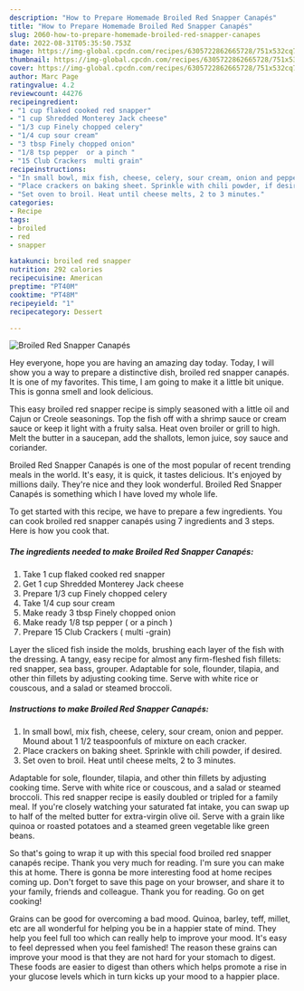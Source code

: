 ```yaml
---
description: "How to Prepare Homemade Broiled Red Snapper Canapés"
title: "How to Prepare Homemade Broiled Red Snapper Canapés"
slug: 2060-how-to-prepare-homemade-broiled-red-snapper-canapes
date: 2022-08-31T05:35:50.753Z
image: https://img-global.cpcdn.com/recipes/6305722862665728/751x532cq70/broiled-red-snapper-canapes-recipe-main-photo.jpg
thumbnail: https://img-global.cpcdn.com/recipes/6305722862665728/751x532cq70/broiled-red-snapper-canapes-recipe-main-photo.jpg
cover: https://img-global.cpcdn.com/recipes/6305722862665728/751x532cq70/broiled-red-snapper-canapes-recipe-main-photo.jpg
author: Marc Page
ratingvalue: 4.2
reviewcount: 44276
recipeingredient:
- "1 cup flaked cooked red snapper"
- "1 cup Shredded Monterey Jack cheese"
- "1/3 cup Finely chopped celery"
- "1/4 cup sour cream"
- "3 tbsp Finely chopped onion"
- "1/8 tsp pepper  or a pinch "
- "15 Club Crackers  multi grain"
recipeinstructions:
- "In small bowl, mix fish, cheese, celery, sour cream, onion and pepper. Mound about 1 1/2 teaspoonfuls of mixture on each cracker."
- "Place crackers on baking sheet. Sprinkle with chili powder, if desired."
- "Set oven to broil. Heat until cheese melts, 2 to 3 minutes."
categories:
- Recipe
tags:
- broiled
- red
- snapper

katakunci: broiled red snapper 
nutrition: 292 calories
recipecuisine: American
preptime: "PT40M"
cooktime: "PT48M"
recipeyield: "1"
recipecategory: Dessert

---
```



![Broiled Red Snapper Canapés](https://img-global.cpcdn.com/recipes/6305722862665728/751x532cq70/broiled-red-snapper-canapes-recipe-main-photo.jpg)

Hey everyone, hope you are having an amazing day today. Today, I will show you a way to prepare a distinctive dish, broiled red snapper canapés. It is one of my favorites. This time, I am going to make it a little bit unique. This is gonna smell and look delicious.

This easy broiled red snapper recipe is simply seasoned with a little oil and Cajun or Creole seasonings. Top the fish off with a shrimp sauce or cream sauce or keep it light with a fruity salsa. Heat oven broiler or grill to high. Melt the butter in a saucepan, add the shallots, lemon juice, soy sauce and coriander.

Broiled Red Snapper Canapés is one of the most popular of recent trending meals in the world. It's easy, it is quick, it tastes delicious. It's enjoyed by millions daily. They're nice and they look wonderful. Broiled Red Snapper Canapés is something which I have loved my whole life.


To get started with this recipe, we have to prepare a few ingredients. You can cook broiled red snapper canapés using 7 ingredients and 3 steps. Here is how you cook that.

<!--inarticleads1-->

##### The ingredients needed to make Broiled Red Snapper Canapés:

1. Take 1 cup flaked cooked red snapper
1. Get 1 cup Shredded Monterey Jack cheese
1. Prepare 1/3 cup Finely chopped celery
1. Take 1/4 cup sour cream
1. Make ready 3 tbsp Finely chopped onion
1. Make ready 1/8 tsp pepper ( or a pinch )
1. Prepare 15 Club Crackers ( multi -grain)


Layer the sliced fish inside the molds, brushing each layer of the fish with the dressing. A tangy, easy recipe for almost any firm-fleshed fish fillets: red snapper, sea bass, grouper. Adaptable for sole, flounder, tilapia, and other thin fillets by adjusting cooking time. Serve with white rice or couscous, and a salad or steamed broccoli. 

<!--inarticleads2-->

##### Instructions to make Broiled Red Snapper Canapés:

1. In small bowl, mix fish, cheese, celery, sour cream, onion and pepper. Mound about 1 1/2 teaspoonfuls of mixture on each cracker.
1. Place crackers on baking sheet. Sprinkle with chili powder, if desired.
1. Set oven to broil. Heat until cheese melts, 2 to 3 minutes.


Adaptable for sole, flounder, tilapia, and other thin fillets by adjusting cooking time. Serve with white rice or couscous, and a salad or steamed broccoli. This red snapper recipe is easily doubled or tripled for a family meal. If you&#39;re closely watching your saturated fat intake, you can swap up to half of the melted butter for extra-virgin olive oil. Serve with a grain like quinoa or roasted potatoes and a steamed green vegetable like green beans. 

So that's going to wrap it up with this special food broiled red snapper canapés recipe. Thank you very much for reading. I'm sure you can make this at home. There is gonna be more interesting food at home recipes coming up. Don't forget to save this page on your browser, and share it to your family, friends and colleague. Thank you for reading. Go on get cooking!

Grains can be good for overcoming a bad mood. Quinoa, barley, teff, millet, etc are all wonderful for helping you be in a happier state of mind. They help you feel full too which can really help to improve your mood. It's easy to feel depressed when you feel famished! The reason these grains can improve your mood is that they are not hard for your stomach to digest. These foods are easier to digest than others which helps promote a rise in your glucose levels which in turn kicks up your mood to a happier place.
